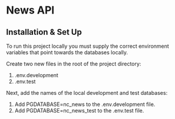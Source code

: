 # News API

## Installation & Set Up

To run this project locally you must supply the correct environment variables that
point towards the databases locally.

Create two new files in the root of the project directory:

1. .env.development
2. .env.test

Next, add the names of the local development and test databases:

1. Add PGDATABASE=nc_news to the .env.development file.
2. Add PGDATABASE=nc_news_test to the .env.test file.
